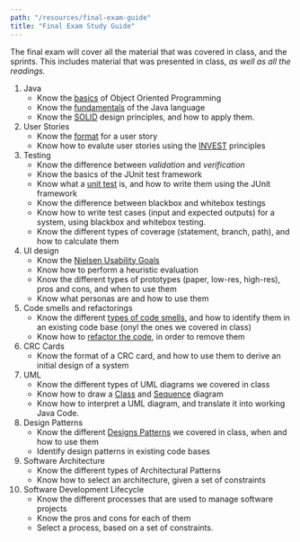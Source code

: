 ```yaml
---
path: "/resources/final-exam-guide"
title: "Final Exam Study Guide"
---
```


The final exam will cover all the material that was covered in class, and the sprints. This includes material that was presented in class, *as well as all the readings.*

1. Java
    - Know the [basics](http://web.mit.edu/javadev/doc/tutorial/java/objects/index.html) of Object Oriented Programming
    - Know the [fundamentals](https://www.cs.cornell.edu/courses/cs409/2000SP/Java/java-notes.html) of the Java language
    - Know the [SOLID](http://butunclebob.com/ArticleS.UncleBob.PrinciplesOfOod) design principles, and how to apply them.
2. User Stories
    - Know the [format](http://www.subcide.com/articles/how-to-write-meaningful-user-stories/) for a user story
    - Know how to evalute user stories using the [INVEST](https://xp123.com/articles/invest-in-good-stories-and-smart-tasks/) principles
3. Testing
    - Know the difference between *validation* and *verification*
    - Know the basics of the JUnit test framework
    - Know what a [unit test](https://martinfowler.com/bliki/UnitTest.html) is, and how to write them using the JUnit framework
    - Know the difference between blackbox and whitebox testings
    - Know how to write test cases (input and expected outputs) for a system, using blackbox and whitebox testing.
    - Know the different types of coverage (statement, branch, path), and how to calculate them
4. UI design
    - Know the [Nielsen Usability Goals](https://www.nngroup.com/articles/usability-101-introduction-to-usability/)
    - Know how to perform a heuristic evaluation
    - Know the different types of prototypes (paper, low-res, high-res), pros and cons, and when to use them
    - Know what personas are and how to use them
5. Code smells and refactorings
    - Know the different [types of code smells](https://refactoring.guru/refactoring/smells), and how to identify them in an existing code base (onyl the ones we covered in class)
    - Know how to [refactor the code](https://refactoring.guru/refactoring/techniques), in order to remove them
6. CRC Cards
    - Know the format of a CRC card, and how to use them to derive an initial design of a system
7. UML
    - Know the different types of UML diagrams we covered in class
    - Know how to draw a [Class](http://agilemodeling.com/artifacts/classDiagram.htm) and [Sequence](http://agilemodeling.com/artifacts/sequenceDiagram.htm) diagram
    - Know how to interpret a UML diagram, and translate it into working Java Code.
8. Design Patterns
    - Know the different [Designs Patterns](https://sourcemaking.com/design_patterns) we covered in class, when and how to use them
    - Identify design patterns in existing code bases
9. Software Architecture
    - Know the different types of Architectural Patterns
    - Know how to select an architecture, given a set of constraints
10. Software Development Lifecycle
    - Know the different processes that are used to manage software projects
    - Know the pros and cons for each of them
    - Select a process, based on a set of constraints.